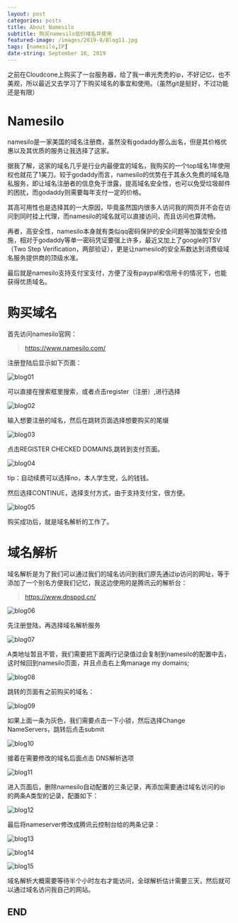 ```yaml
---
layout: post
categories: posts
title: About Namesilo
subtitle: 购买namesilo低价域名并使用
featured-image: /images/2019-8/Blog11.jpg
tags: [namesilo,IP]
date-string: September 16, 2019
---
```

之前在Cloudcone上购买了一台服务器，给了我一串光秃秃的ip，不好记忆，也不美观，所以最近又去学习了下购买域名的事宜和使用。（虽然git是挺好，不过功能还是有限）

# Namesilo

namesilo是一家美国的域名注册商，虽然没有godaddy那么出名，但是其价格优惠以及其优质的服务让我选择了这家。

据我了解，这家的域名几乎是行业内最便宜的域名，我购买的一个top域名1年使用权也就花了1美刀。较于godaddy而言，namesilo的优势在于其永久免费的域名隐私服务，即让域名注册者的信息免于泄露，提高域名安全性，也可以免受垃圾邮件的困扰，而godaddy则需要每年支付一定的价格。

其高可用性也是选择其的一大原因，毕竟虽然国内很多人访问我的网页并不会在访问到同时挂上代理，而namesilo的域名就可以直接访问，而且访问也算流畅。

再者，高安全性，namesilo本身就有类似qq密码保护的安全问题等加强型安全措施，相对于godaddy等单一密码凭证要强上许多，最近又加上了google的TSV（Two Step Verification，两部验证），更是让namesilo的安全系数达到消费级域名服务提供商的顶级水准。

最后就是namesilo支持支付宝支付，方便了没有paypal和信用卡的情况下，也能获得优质域名。

# 购买域名

首先访问namesilo官网：

>https://www.namesilo.com/

注册登陆后显示如下页面：

![blog01](/images/2019-09-16/blog01.png)

可以直接在搜索框里搜索，或者点击register（注册）,进行选择

![blog02](/images/2019-09-16/blog02.png)

输入想要注册的域名，然后在跳转页面选择想要购买的尾缀

![blog03](/images/2019-09-16/blog03.png)

点击REGISTER CHECKED DOMAINS,跳转到支付页面。

![blog04](/images/2019-09-16/blog04.png)

tip：自动续费可以选择no，本人学生党，么的钱钱。

然后选择CONTINUE，选择支付方式，由于支持支付宝，很方便。

![blog05](/images/2019-09-16/blog05.png)

购买成功后，就是域名解析的工作了。

# 域名解析

域名解析是为了我们可以通过我们的域名访问到我们原先通过ip访问的网址，等于添加了一个别名方便我们记忆，我这边使用的是腾讯云的解析台：

>https://www.dnspod.cn/

![blog06](/images/2019-09-16/blog06.png)

先注册登陆，再选择域名解析服务

![blog07](/images/2019-09-16/blog07.png)

A类地址暂且不管，我们需要把下面两行记录值过会复制到namesilo的配置中去，这时候回到namesilo页面，并且点击右上角manage my domains;

![blog08](/images/2019-09-16/blog08.png)

跳转的页面有之前购买的域名：

![blog09](/images/2019-09-16/blog09.png)

如果上面一条为灰色，我们需要点击一下小锁，然后选择Change NameServers，跳转后点击submit

![blog10](/images/2019-09-16/blog10.png)

接着在需要修改的域名后面点击 DNS解析选项

![blog11](/images/2019-09-16/blog11.png)

进入页面后，删除namesilo自动配置的三条记录，再添加需要通过域名访问的ip的两条A类型的记录，配置如下：

![blog12](/images/2019-09-16/blog12.png)

最后将nameserver修改成腾讯云控制台给的两条记录：

![blog13](/images/2019-09-16/blog13.png)

![blog14](/images/2019-09-16/blog14.png)

![blog15](/images/2019-09-16/blog15.png)

域名解析大概需要等待半个小时左右才能访问，全球解析估计需要三天，然后就可以通过域名访问我自己的网站。

##  END